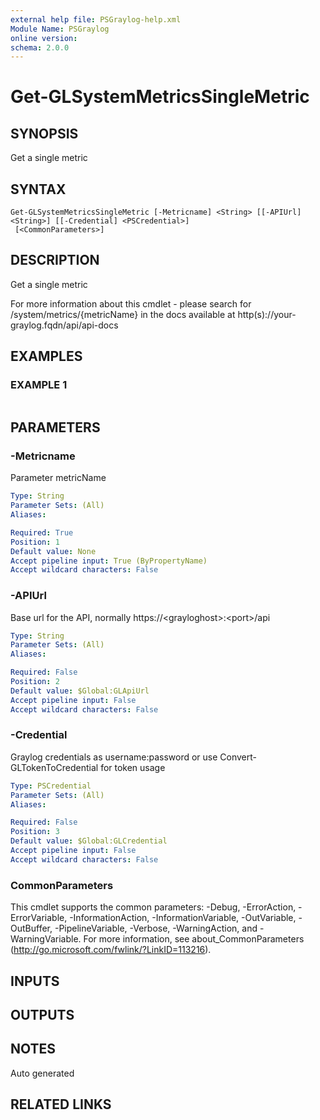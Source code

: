 ```yaml
---
external help file: PSGraylog-help.xml
Module Name: PSGraylog
online version:
schema: 2.0.0
---
```


# Get-GLSystemMetricsSingleMetric

## SYNOPSIS
Get a single metric

## SYNTAX

```
Get-GLSystemMetricsSingleMetric [-Metricname] <String> [[-APIUrl] <String>] [[-Credential] <PSCredential>]
 [<CommonParameters>]
```

## DESCRIPTION
Get a single metric


For more information about this cmdlet - please search for /system/metrics/{metricName} in the docs available at http(s)://your-graylog.fqdn/api/api-docs

## EXAMPLES

### EXAMPLE 1
```

```

## PARAMETERS

### -Metricname
Parameter metricName

```yaml
Type: String
Parameter Sets: (All)
Aliases:

Required: True
Position: 1
Default value: None
Accept pipeline input: True (ByPropertyName)
Accept wildcard characters: False
```

### -APIUrl
Base url for the API, normally https://\<grayloghost\>:\<port\>/api

```yaml
Type: String
Parameter Sets: (All)
Aliases:

Required: False
Position: 2
Default value: $Global:GLApiUrl
Accept pipeline input: False
Accept wildcard characters: False
```

### -Credential
Graylog credentials as username:password or use Convert-GLTokenToCredential for token usage

```yaml
Type: PSCredential
Parameter Sets: (All)
Aliases:

Required: False
Position: 3
Default value: $Global:GLCredential
Accept pipeline input: False
Accept wildcard characters: False
```

### CommonParameters
This cmdlet supports the common parameters: -Debug, -ErrorAction, -ErrorVariable, -InformationAction, -InformationVariable, -OutVariable, -OutBuffer, -PipelineVariable, -Verbose, -WarningAction, and -WarningVariable. For more information, see about_CommonParameters (http://go.microsoft.com/fwlink/?LinkID=113216).

## INPUTS

## OUTPUTS

## NOTES
Auto generated

## RELATED LINKS
